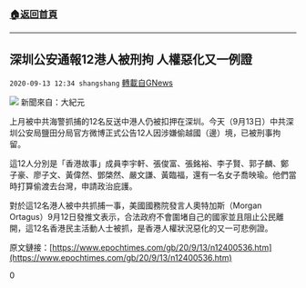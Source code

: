 ###  [:house:返回首頁](https://github.com/ourhimalayas/txt)
---

## 深圳公安通報12港人被刑拘 人權惡化又一例證
`2020-09-13 12:34 shangshang` [轉載自GNews](https://gnews.org/zh-hant/352722/)

![](https://s3.amazonaws.com/gnews-media-offload/wp-content/uploads/2020/09/13122737/29E18D36-933A-4E86-B587-E224CBA18DC3.jpeg)
新聞來自：大紀元

上月被中共海警抓捕的12名反送中港人仍被扣押在深圳。今天（9月13日）中共深圳公安局鹽田分局官方微博正式公告12人因涉嫌偷越國（邊）境，已被刑事拘留。

這12人分別是「香港故事」成員李宇軒、張俊富、張銘裕、李子賢、郭子麟、鄭子豪、廖子文、黃偉然、鄧棨然、嚴文謙、黃臨福，還有一名女子喬映瑜。他們當時打算偷渡去台灣，申請政治庇護。

對於這12名港人被中共抓捕一事，美國國務院發言人奧特加斯（Morgan Ortagus）9月12日發推文表示，合法政府不會圍堵自己的國家並且阻止公民離開，這12名香港民主活動人士被抓，是香港人權狀況惡化的又一可悲例證。

原文鏈接：[https://www.epochtimes.com/gb/20/9/13/n12400536.htm](https://www.epochtimes.com/gb/20/9/13/n12400536.htm)

0
